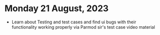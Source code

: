 # Monday 21 August, 2023
- Learn about Testing and test cases and find ui bugs with their functionality working properly via Parmod sir's test case  video material
